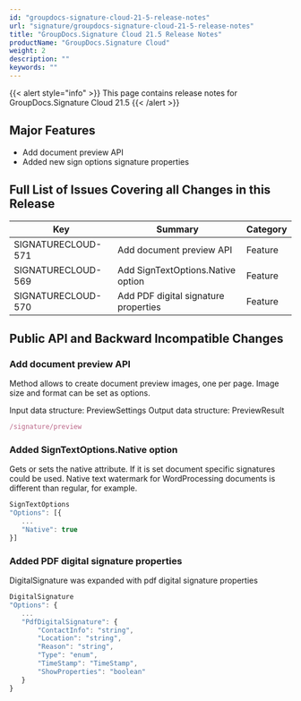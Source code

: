 ```yaml
---
id: "groupdocs-signature-cloud-21-5-release-notes"
url: "signature/groupdocs-signature-cloud-21-5-release-notes"
title: "GroupDocs.Signature Cloud 21.5 Release Notes"
productName: "GroupDocs.Signature Cloud"
weight: 2
description: ""
keywords: ""
---
```


{{< alert style="info" >}}
This page contains release notes for GroupDocs.Signature Cloud 21.5
{{< /alert >}}

## Major Features ##

* Add document preview API
* Added new sign options signature properties

## Full List of Issues Covering all Changes in this Release ##

|Key|Summary|Category
|---|---|---
|SIGNATURECLOUD-571|Add document preview API|Feature
|SIGNATURECLOUD-569|Add SignTextOptions.Native option|Feature
|SIGNATURECLOUD-570|Add PDF digital signature properties|Feature

## Public API and Backward Incompatible Changes ##

### Add document preview API ###

Method allows to create document preview images, one per page. Image size and format can be set as options.

Input data structure: PreviewSettings
Output data structure: PreviewResult

```javascript
/signature/preview
```

### Added SignTextOptions.Native option ###

Gets or sets the native attribute. If it is set document specific signatures
could be used. Native text watermark for WordProcessing documents is different
than regular, for example.

```javascript
SignTextOptions
"Options": [{
   ...
   "Native": true
}]
```

### Added PDF digital signature properties ###

DigitalSignature was expanded with pdf digital signature properties

```javascript
DigitalSignature
"Options": {
   ...
   "PdfDigitalSignature": {
       "ContactInfo": "string",
       "Location": "string",
       "Reason": "string",
       "Type": "enum",
       "TimeStamp": "TimeStamp",
       "ShowProperties": "boolean"
   }
}
```
